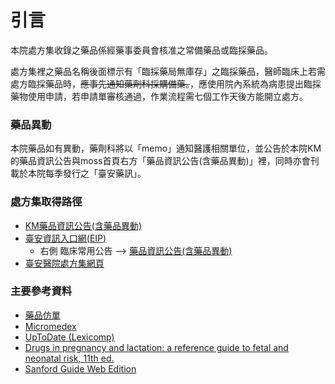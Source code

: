# 引言



本院處方集收錄之藥品係經藥事委員會核准之常備藥品或臨採藥品。

處方集裡之藥品名稱後面標示有「臨採藥局無庫存」之臨採藥品，醫師臨床上若需處方臨採藥品時，~~應事先通知藥劑科採購備藥。~~，應使用院內系統為病患提出臨採藥物使用申請，若申請單審核通過，作業流程需七個工作天後方能開立處方。

### 藥品異動

本院藥品如有異動，藥劑科將以「memo」通知醫護相關單位，並公告於本院KM的藥品資訊公告與moss首頁右方「藥品資訊公告\(含藥品異動\)」裡，同時亦會刊載於本院每季發行之「臺安藥訊」。

### 處方集取得路徑

* [KM藥品資訊公告\(含藥品異動\)](http://km.domain.tahsda.org.tw/KM/listfolders.aspx?uid=2429)
* [臺安資訊入口網\(EIP\)](http://portal.tahsda.org.tw/TaianPortal/)
  * 右側 臨床常用公告 --&gt; [藥品資訊公告\(含藥品異動\)](http://km.domain.tahsda.org.tw/KM/listfolders.aspx?uid=2429)
* [臺安醫院處方集網頁](https://shin13.gitbook.io/tah-formulary/)

### 主要參考資料

* [藥品仿單](https://info.fda.gov.tw/MLMS/H0001.aspx)
* [Micromedex](https://www.micromedexsolutions.com/micromedex2/librarian/ssl/true)
* [UpToDate \(Lexicomp\)](https://www.uptodate.com/contents/search)
* [Drugs in pregnancy and lactation: a reference guide to fetal and neonatal risk, 11th ed.](https://erm.tahsda.org.tw/taerm/sendurl_api_v3.jsp?type=0&journal_id=10147)
* [Sanford Guide Web Edition](https://webedition.sanfordguide.com/acl_users/credentials_cookie_auth/require_login?came_from=https%3A//webedition.sanfordguide.com/en)

